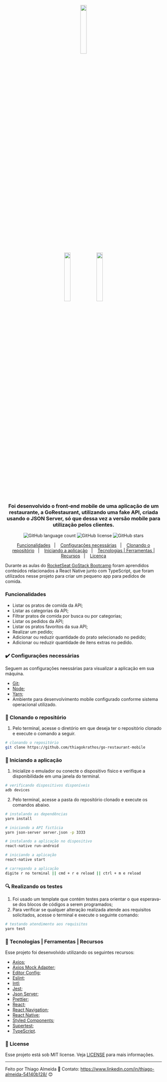  <p align="center">
    <img src="src/assets/menu-principal.png" width="20%" height="20%" max-width:100% >
  </p>


  <p align="center">
    <img src="src/assets/GoRestauranteMobileEnterScreen.png" width="20%" height="20%" max-width:100% >
    <img src="src/assets/GoRestauranteMobileHomeScreen.png" width="20%" height="20%" max-width:100% >
  </p>

<h3 align="center">
  Foi desenvolvido o front-end mobile de uma aplicação de um restaurante, a GoRestaurant, utilizando uma fake API, criada usando o JSON Server, só que dessa vez a versão mobile para utilização pelos clientes.
</h3>

<p align="center">
  <img alt="GitHub language count" src="https://img.shields.io/github/languages/count/thiagokrathos/go-restaurant-mobile">

  <img alt="GitHub license" src="https://img.shields.io/github/license/thiagokrathos/go-restaurant-mobile">

  <img alt="GitHub stars" src="https://img.shields.io/github/stars/thiagokrathos/go-restaurant-mobile?style=social">
</p>

<p align="center">
  <a href="#funcionalidades">Funcionalidades</a>&nbsp;&nbsp;&nbsp;|&nbsp;&nbsp;&nbsp;
  <a href="#heavy_check_mark-configurações-necessárias">Configurações necessárias</a>&nbsp;&nbsp;&nbsp;|&nbsp;&nbsp;&nbsp;
  <a href="#arrow_down_small-clonando-o-repositório">Clonando o repositório</a>&nbsp;&nbsp;&nbsp;|&nbsp;&nbsp;&nbsp;
  <a href="#beginner-iniciando-a-aplicação">Iniciando a aplicação</a>&nbsp;&nbsp;&nbsp;|&nbsp;&nbsp;&nbsp;
  <a href="#wrench-tecnologias--ferramentas--recursos">Tecnologias | Ferramentas | Recursos</a>&nbsp;&nbsp;&nbsp;|&nbsp;&nbsp;&nbsp;
  <a href="#memo-license">Licença</a>
</p>

Durante as aulas do [RocketSeat GoStack Bootcamp](https://rocketseat.com.br/bootcamp) foram aprendidos conteúdos relacionados a React Native junto com TypeScript, que foram utilizados nesse projeto para criar um pequeno app para pedidos de comida.

### Funcionalidades

- Listar os pratos de comida da API;
- Listar as categorias da API;
- Filtrar pratos de comida por busca ou por categorias;
- Listar os pedidos da API;
- Listar os pratos favoritos da sua API;
- Realizar um pedido;
- Adicionar ou reduzir quantidade do prato selecionado no pedido;
- Adicionar ou reduzir quantidade de itens extras no pedido.

### :heavy_check_mark: Configurações necessárias

Seguem as configurações neessárias para visualizar a aplicação em sua máquina.

-  [Git](https://git-scm.com);
-  [Node](https://nodejs.org/);
-  [Yarn](https://yarnpkg.com/);
-  Ambiente para desenvolvimento mobile configurado conforme sistema operacional utilizado.

### :arrow_down_small: Clonando o repositório
1. Pelo terminal, acesse o diretório em que deseja ter o repositório clonado e execute o comando a seguir.
```bash
# clonando o repositório
git clone https://github.com/thiagokrathos/go-restaurant-mobile
```

### :beginner: Iniciando a aplicação
1. Inicialize o emulador ou conecte o dispositivo físico e verifique a disponibilidade em uma janela do terminal.
```bash
# verificando dispositivos disponíveis
adb devices
```
2. Pelo terminal, acesse a pasta do repositório clonado e execute os comandos abaixo.
```bash
# instalando as dependências
yarn install

# iniciando a API fictícia
yarn json-server server.json -p 3333

# instalando a aplicação no dispositivo
react-native run-android

# iniciando a aplicação
react-native start

# carregando a aplicação
digite r no terminal || cmd + r e reload || ctrl + m e reload
```
### :mag: Realizando os testes
1. Foi usado um template que contém testes para orientar o que esperava-se dos blocos de códigos a serem programados;
2. Para verificar se qualquer alteração realizada atende aos requisitos solicitados, acesse o terminal e execute o seguinte comando:
```bash
# testando atendimento aos requisitos
yarn test
```

### :wrench: Tecnologias | Ferramentas | Recursos

Esse projeto foi desenvolvido utilizando os seguintes recursos:

-  [Axios](https://github.com/axios/axios);
-  [Axios Mock Adapter](https://github.com/ctimmerm/axios-mock-adapter);
-  [Editor Config](https://editorconfig.org/);
-  [Eslint](https://eslint.org/);
-  [Intl](https://github.com/andyearnshaw/Intl.js/);
-  [Jest](https://jestjs.io/);
-  [Json Server](https://github.com/typicode/json-server);
-  [Prettier](https://prettier.io/);
-  [React](https://pt-br.reactjs.org/);
-  [React Navigation](https://reactnavigation.org/);
-  [React Native](https://reactnative.dev/);
-  [Styled Components](https://styled-components.com/);
-  [Supertest](https://github.com/visionmedia/supertest);
-  [TypeScript](https://www.typescriptlang.org/).

### :memo: License
Esse projeto está sob MIT license. Veja [LICENSE](https://github.com/thiagokrathos/go-restaurant-mobile/blob/master/LICENSE) para mais informações.

---

Feito por Thiago Almeida :blue_heart: Contato: https://www.linkedin.com/in/thiago-almeida-54140b128/ :blush:
